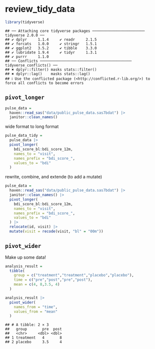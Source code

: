 review_tidy_data
================

``` r
library(tidyverse)
```

    ## ── Attaching core tidyverse packages ──────────────────────── tidyverse 2.0.0 ──
    ## ✔ dplyr     1.1.4     ✔ readr     2.1.5
    ## ✔ forcats   1.0.0     ✔ stringr   1.5.1
    ## ✔ ggplot2   3.5.2     ✔ tibble    3.3.0
    ## ✔ lubridate 1.9.4     ✔ tidyr     1.3.1
    ## ✔ purrr     1.1.0     
    ## ── Conflicts ────────────────────────────────────────── tidyverse_conflicts() ──
    ## ✖ dplyr::filter() masks stats::filter()
    ## ✖ dplyr::lag()    masks stats::lag()
    ## ℹ Use the conflicted package (<http://conflicted.r-lib.org/>) to force all conflicts to become errors

## `pivot_longer`

``` r
pulse_data =
  haven::read_sas("data/public_pulse_data.sas7bdat") |> 
  janitor::clean_names()
```

wide format to long format

``` r
pulse_data_tidy =
  pulse_data |> 
  pivot_longer(
    bdi_score_bl:bdi_score_12m, 
    names_to = "visit",
    names_prefix = "bdi_score_",
    values_to = "bdi"
  )
```

rewrite, combine, and extende (to add a mutate)

``` r
pulse_data =
  haven::read_sas("data/public_pulse_data.sas7bdat") |> 
  janitor::clean_names() |>
  pivot_longer(
    bdi_score_bl:bdi_score_12m, 
    names_to = "visit",
    names_prefix = "bdi_score_",
    values_to = "bdi"
  ) |> 
  relocate(id, visit) |> 
  mutate(visit = recode(visit, "bl" = "00m"))
```

## `pivot_wider`

Make up some data!

``` r
analysis_result =
  tibble(
    group = c("treatment","treatment","placebo","placebo"),
    time = c("pre","post","pre","post"),
    mean = c(4, 8,3.5, 4)
  )

analysis_result |> 
  pivot_wider(
    names_from = "time",
    values_from = "mean" 
  )
```

    ## # A tibble: 2 × 3
    ##   group       pre  post
    ##   <chr>     <dbl> <dbl>
    ## 1 treatment   4       8
    ## 2 placebo     3.5     4
